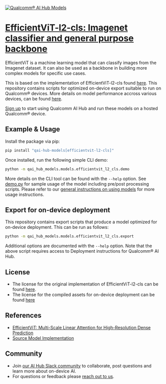 [![Qualcomm® AI Hub Models](https://qaihub-public-assets.s3.us-west-2.amazonaws.com/qai-hub-models/quic-logo.jpg)](../../README.md)


# [EfficientViT-l2-cls: Imagenet classifier and general purpose backbone](https://aihub.qualcomm.com/models/efficientvit_l2_cls)

EfficientViT is a machine learning model that can classify images from the Imagenet dataset. It can also be used as a backbone in building more complex models for specific use cases.

This is based on the implementation of EfficientViT-l2-cls found [here](https://github.com/CVHub520/efficientvit). This repository contains scripts for optimized on-device
export suitable to run on Qualcomm® devices. More details on model performance
accross various devices, can be found [here](https://aihub.qualcomm.com/models/efficientvit_l2_cls).

[Sign up](https://myaccount.qualcomm.com/signup) to start using Qualcomm AI Hub and run these models on a hosted Qualcomm® device.




## Example & Usage

Install the package via pip:
```bash
pip install "qai-hub-models[efficientvit-l2-cls]"
```


Once installed, run the following simple CLI demo:

```bash
python -m qai_hub_models.models.efficientvit_l2_cls.demo
```
More details on the CLI tool can be found with the `--help` option. See
[demo.py](demo.py) for sample usage of the model including pre/post processing
scripts. Please refer to our [general instructions on using
models](../../../#getting-started) for more usage instructions.

## Export for on-device deployment

This repository contains export scripts that produce a model optimized for
on-device deployment. This can be run as follows:

```bash
python -m qai_hub_models.models.efficientvit_l2_cls.export
```
Additional options are documented with the `--help` option. Note that the above
script requires access to Deployment instructions for Qualcomm® AI Hub.


## License
* The license for the original implementation of EfficientViT-l2-cls can be found
  [here](https://github.com/CVHub520/efficientvit/blob/main/LICENSE).
* The license for the compiled assets for on-device deployment can be found [here](https://qaihub-public-assets.s3.us-west-2.amazonaws.com/qai-hub-models/Qualcomm+AI+Hub+Proprietary+License.pdf)


## References
* [EfficientViT: Multi-Scale Linear Attention for High-Resolution Dense Prediction](https://arxiv.org/abs/2205.14756)
* [Source Model Implementation](https://github.com/CVHub520/efficientvit)



## Community
* Join [our AI Hub Slack community](https://aihub.qualcomm.com/community/slack) to collaborate, post questions and learn more about on-device AI.
* For questions or feedback please [reach out to us](mailto:ai-hub-support@qti.qualcomm.com).


